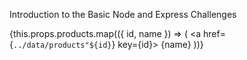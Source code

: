 Introduction to the Basic Node and Express Challenges

{this.props.products.map(({ id, name }) => (
<a href={`../data/products"${id}`} key={id}>
{name}
</a>
))}
